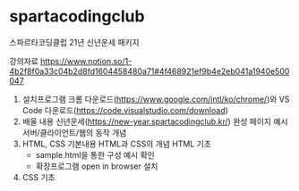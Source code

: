 # spartacodingclub
스파르타코딩클럽 21년 신년운세 패키지

강의자료
https://www.notion.so/1-4b2f8f0a33c04b2d8fd1604458480a71#4f468921ef9b4e2eb041a1940e500047

1. 설치프로그램
  크롬 다운로드(https://www.google.com/intl/ko/chrome/)와
  VS Code 다운로드(https://code.visualstudio.com/download)
2. 배울 내용
  신년운세(https://new-year.spartacodingclub.kr/) 완성 페이지 예시
  서버/클라이언트/웹의 동작 개념
3. HTML, CSS 기본내용
  HTML과 CSS의 개념
  HTML 기초
    - sample.html을 통한 구성 예시 확인
    - 확장프로그램 open in browser 설치
4. CSS 기초
  